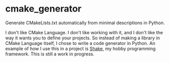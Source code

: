 # cmake_generator
Generate CMakeLists.txt automatically from minimal descriptions in Python.

I don't like CMake Language. I don't like working with it, and I don't like the way it wants you to define your projects. So instead of making a library in CMake Language itself, I chose to write a code generator in Python. An example of how I use this in a project is [Shake](https://github.com/berryvansomeren/shake3/), my hobby programming framework. This is still a work in progress.
